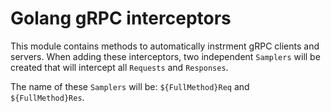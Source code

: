 # Golang gRPC interceptors

This module contains methods to automatically instrment gRPC clients and servers. When adding these interceptors, two independent `Samplers` will be created that will intercept all `Requests` and `Responses`. 

The name of these `Samplers` will be: `${FullMethod}Req` and `${FullMethod}Res`.
